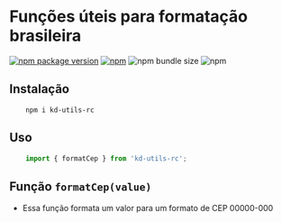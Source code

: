 # Funções úteis para formatação brasileira

[![npm package version](https://img.shields.io/npm/v/kd-utils-rc?color=red&logo=npm&style=flat-square)](https://www.npmjs.com/package/kd-utils-rc)
[![npm](https://img.shields.io/npm/l/kd-utils-rc?style=flat-square)](https://www.mit.edu/~amini/LICENSE.md)
![npm bundle size](https://img.shields.io/bundlephobia/min/kd-utils-rc?style=flat-square)
![npm](https://img.shields.io/npm/dt/kd-utils-rc?color=blue&style=flat-square)

## Instalação

```shell
    npm i kd-utils-rc
```

## Uso

```ts
    import { formatCep } from 'kd-utils-rc';
```

## Função `formatCep(value)`

* Essa função formata um valor para um formato de CEP 00000-000

